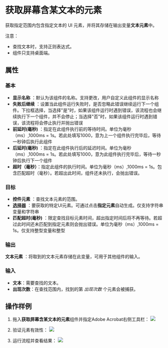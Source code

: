 # 获取屏幕含某文本的元素

获取指定范围内包含指定文本的 UI 元素，并将其存储在输出变量**文本元素**中。

注意：
- 查找文本时，支持正则表达式。
- 组件只支持桌面端。

## 属性

### 基本

- **显示名称** ：默认为该组件的名称。支持更改，用户自定义此组件的显示名称
- **失败后继续** ：设置当此组件运行失败时，是否忽略此错误继续运行下一个组件。下拉框选择，当选择"是"时，如果该组件运行时遇到错误，该流程也会继续执行下一个组件，并不会停止；当选择"否"时，如果该组件运行时遇到错误，该流程将会停止执行并抛出错误
- **前延时(毫秒)** ：指定在此组件执行前的等待时间。单位为毫秒（ms）,1000ms = 1s。若此处填写1000，意为上一个组件执行完毕后，等待一秒钟后执行此组件
- **后延时(毫秒)** ：指定在此组件执行后的延迟时间。单位为毫秒（ms）,1000ms = 1s。若此处填写1000，意为此组件执行完毕后，等待一秒钟后执行下一个组件
- **超时（毫秒）**：指定此组件的执行时间。单位为毫秒（ms）,1000ms = 1s。包含匹配超时（毫秒）。若超出此时间，组件还未执行，会抛出错误。

### 目标

- **控件元素** ：查找文本元素的范围。
- **[选择器](../../Appendix/Selector.md?_v=v2020.4)** ：要获取的特定UI元素。可通过点击**指定元素**自动生成。仅支持字符串变量和字符串
- **匹配超时(毫秒)** ：限定查找目标元素时间，超出指定时间后将不再等待。若超过此时间还未匹配到指定元素则会抛出错误。单位为毫秒（ms）,1000ms = 1s。仅支持整型变量和整型

### 输出

**文本元素** ：将取到的文本元素存储在此变量，可用于其他组件的输入。

### 输入

- **文本**：需要查找的文本。
- **出现次数**：在查找范围内，找到的第 *出现次数* 个元素会被捕获。

## 操作样例
1. 拖入**获取屏幕含某文本的元素**组件并指定Adobe Acrobat右侧工具栏：
![](https://docimages.blob.core.chinacloudapi.cn/images/Activities/GetTextElement1.png)

2. 验证元素有效性：
![](https://docimages.blob.core.chinacloudapi.cn/images/Activities/GetTextElement2.png)

3. 运行流程并查看结果：
![](https://docimages.blob.core.chinacloudapi.cn/images/Activities/GetTextElement3.png)

